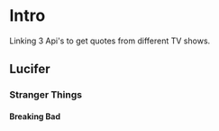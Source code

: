 # Intro
Linking 3 Api's to get quotes from different TV shows.
## Lucifer
### Stranger Things
#### Breaking Bad
